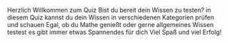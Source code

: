 Herzlich Willkommen zum Quiz
Bist du bereit dein Wissen zu testen?
in diesem Quiz kannst du dein Wissen in verschiedenen Kategorien prüfen und schauen
Egal, ob du Mathe genießt oder gerne allgemeines Wissen testest es gibt immer etwas Spannendes für dich
Viel Spaß und viel Erfolg!
